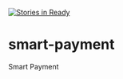 [![Stories in Ready](https://badge.waffle.io/wybis/smart-payment.png?label=ready&title=Ready)](https://waffle.io/wybis/smart-payment)
# smart-payment
Smart Payment
